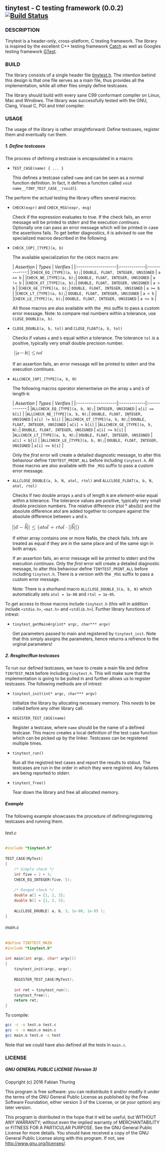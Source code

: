 ## tinytest - C testing framework (0.0.2) [![Build Status](https://travis-ci.org/thfabian/tinytest.svg?branch=master)](https://travis-ci.org/thfabian/tinytest)

### DESCRIPTION

Tinytest is a header-only, cross-platform, C testing framework. The library is inspired by the excellent C++ testing framework [Catch](https://github.com/philsquared/Catch) as well as Googles testing framework [GTest](https://github.com/google/googletest). 

### BUILD

The library consists of a single header file [tinytest.h](https://github.com/thfabian/tinytest/blob/master/tinytest.h). The intention behind this design is that one file serves as a main file, thus provides all the implementation, while all other files simply define testcases. 

The library should build with every sane C99 conformant compiler on Linux, Mac and Windows. The library was successfully tested with the GNU, Clang, Visual C, PGI and Intel compiler.

### USAGE

The usage of the library is rather straightforward: Define testcases, register them and eventually run them.

##### 1. Define testcases

The process of defining a testcase is encapsulated in a macro:

* `TEST_CASE(name) { ... }` 

	This defines a testcase called `name` and can be seen as a normal function definition. In fact, it defines a function called `void name__TINY_TEST_CASE__(void)`).

The perform the _actual_ testing the library offers several macros:


* `CHECK(expr)` and `CHECK_MSG(expr, msg)` 

	Check if the expression evaluates to true. If the check fails, an error message will be printed to stderr and the execution _continues_. Optionally one can pass an error message which will be printed in case the assertions fails. To get better diagnostics, it is advised to use the specialized macros described in the following.

* `CHECK_[OP]_[TYPE](a, b)`

	The available specialization for the `CHECK` macro are:

	| *Assertion* | *Types* | *Verifies* |
|:--------------------|:-------------|:-------------:|
|`CHECK_EQ_[TYPE](a, b);`| `DOUBLE, FLOAT, INTEGER, UNSIGNED` | `a == b` |
|`CHECK_NE_[TYPE](a, b);`| `DOUBLE, FLOAT, INTEGER, UNSIGNED` | `a != b` |
|`CHECK_GT_[TYPE](a, b);`| `DOUBLE, FLOAT, INTEGER, UNSIGNED` | `a > b` |
|`CHECK_GE_[TYPE](a, b);`| `DOUBLE, FLOAT, INTEGER, UNSIGNED` | `a >= b` |
|`CHECK_LT_[TYPE](a, b);`| `DOUBLE, FLOAT, INTEGER, UNSIGNED` | `a < b` |
|`CHECK_LE_[TYPE](a, b);`| `DOUBLE, FLOAT, INTEGER, UNSIGNED` | `a <= b` |

    All those macros are also available with the `_MSG` suffix to pass a custom error message.
	Note: to compare real numbers within a tolerance, use `CLOSE_DOUBLE(a, b)`. 
	
* `CLOSE_DOUBLE(a, b, tol)` and `CLOSE_FLOAT(a, b, tol)` 

	Checks if values `a` and `b` equal within a tolerance. The tolerance `tol` is a positive, typically very small double precision number.
	
	<img src="https://raw.githubusercontent.com/thfabian/tinytest/master/doc/close.png" alt="Close"/>
	
	If an assertion fails, an error message will be printed to stderr and the execution _continues_.

* `ALLCHECK_[OP]_[TYPE](a, b, N)` 

	The following macros operator elementwise on the array `a` and `b` of length `N`:

	| *Assertion* | *Types* | *Verifies* |
|:--------------------|:-------------|:-------------:|
|`ALLCHECK_EQ_[TYPE](a, b, N);`| `INTEGER, UNSIGNED` | `a[i] == b[i]` |
|`ALLCHECK_NE_[TYPE](a, b, N);`| `DOUBLE, FLOAT, INTEGER, UNSIGNED` | `a[i] != b[i]` |
|`ALLCHECK_GT_[TYPE](a, b, N);`| `DOUBLE, FLOAT, INTEGER, UNSIGNED` | `a[i] > b[i]` |
|`ALLCHECK_GE_[TYPE](a, b, N);`| `DOUBLE, FLOAT, INTEGER, UNSIGNED` | `a[i] >= b[i]` |
|`ALLCHECK_LT_[TYPE](a, b, N);`| `DOUBLE, FLOAT, INTEGER, UNSIGNED` | `a[i] < b[i]` |
|`ALLCHECK_LE_[TYPE](a, b, N);`| `DOUBLE, FLOAT, INTEGER, UNSIGNED` | `a[i] <= b[i]` |

	Only the _first_ error will create a detailed diagnostic message, to alter this behaviour define `TINYTEST_PRINT_ALL` before including `tinytest.h`. 
    All those macros are also available with the `_MSG` suffix to pass a custom error message.
	    
* `ALLCLOSE_DOUBLE(a, b, N, atol, rtol)` and `ALLCLOSE_FLOAT(a, b, N, atol, rtol)` 


	Checks if two double arrays `a` and `b` of length `N` are _element-wise_ equal within a tolerance. The tolerance values are positive, typically very small double precision numbers. The relative difference (rtol * abs(b)) and the absolute difference atol are added together to compare against the absolute difference between `a` and `b`.

	<img src="https://raw.githubusercontent.com/thfabian/tinytest/master/doc/all_close.png" alt="Allcose"/>
  
	If either array contains one or more NaNs, the check fails. Infs are treated as equal if they are in the same place and of the same sign in both arrays.
  
	If an assertion fails, an error message will be printed to stderr and the execution _continues_. Only the _first_ error will create a detailed diagnostic message, to alter this behaviour define `TINYTEST_PRINT_ALL` before including `tinytest.h`.
    There is a version with the `_MSG` suffix to pass a custom error message.

	Note: There is a shorhand macro `ALLCLOSE_DOUBLE_3(a, b, N)` which automatically sets `atol = 1e-08` and `rtol = 1e-05`. 


To get access to those macros include `tinytest.h` (this will in addition include `<stdio.h>`, `<mat.h>` and `<stdlib.h>`).  Further library functions of intrest:

* `tinytest_getMainArg(int* argc, char*** argv)` 

	 Get parameters passed to main and registered by `tinytest_init`. Note that this simply assigns the parameters, hence returns a refrence to the orginal parameters!

##### 2. Resgiter/Run testcases

To run our defined testcases, we have to create a main file and define `TINYTEST_MAIN` before including `tinytest.h`. This will make sure that the implementation is going to be pulled in and further allows us to register testcases. The following methods are of intrest:

* `tinytest_init(int* argc, char*** argv)` 

	Initialize the library by allocating necessary memory. This _needs_ to be called before any other library call.

* `REGISTER_TEST_CASE(name)` 

	Register a testcase, where `name` should be the name of a defined 
testcase. This macro creates a local definition of the test case function which can be picked up by the linker. Testcases can be registered multiple times. 

* `tinytest_run()` 

	Run all the registred test cases and report the results to stdout. The testcases are run in the order in which they were registred. Any failures are being reported to stderr.

* `tinytest_free()` 

	Tear down the library and free all allocated memory.

##### Example

The following example showcases the procedure of defining/registering testcases and running them.

###### test.c

```c++
#include "tinytest.h"

TEST_CASE(MyTest)
{
    /* Simple check */
    int five = 2 + 3;
    CHECK_EQ_INTEGER(five, 5);

    /* Ranged check */
    double a[] = {1, 2, 3}; 
    double b[] = {1, 2, 3};

    ALLCLOSE_DOUBLE( a, b, 3, 1e-08, 1e-05 );
}

```

###### main.c

```c++
#define TINYTEST_MAIN
#include "tinytest.h"

int main(int argc, char* argv[])
{
    tinytest_init(argc, argv);
   
    REGISTER_TEST_CASE(MyTest);
    
    int ret = tinytest_run();
    tinytest_free();
    return ret;
}
```

To compile:

```sh
gcc -c -o test.o test.c 
gcc -c -o main.o main.c
gcc main.o test.o -o test 
```

Note that we could have also defined all the tests in `main.c`.

### LICENSE

#####  GNU GENERAL PUBLIC LICENSE (Version 3)
Copyright (c) 2016 Fabian Thuring

 This program is free software: you can redistribute it and/or modify
 it under the terms of the GNU General Public License as published by
 the Free Software Foundation, either version 3 of the License, or
 (at your option) any later version.

 This program is distributed in the hope that it will be useful,
 but WITHOUT ANY WARRANTY; without even the implied warranty of
 MERCHANTABILITY or FITNESS FOR A PARTICULAR PURPOSE.  See the
 GNU General Public License for more details.
 You should have received a copy of the GNU General Public License
 along with this program.  If not, see <http://www.gnu.org/licenses/>.
